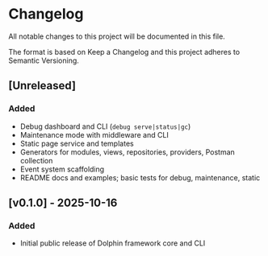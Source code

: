# Changelog

All notable changes to this project will be documented in this file.

The format is based on Keep a Changelog and this project adheres to Semantic Versioning.

## [Unreleased]
### Added
- Debug dashboard and CLI (`debug serve|status|gc`)
- Maintenance mode with middleware and CLI
- Static page service and templates
- Generators for modules, views, repositories, providers, Postman collection
- Event system scaffolding
- README docs and examples; basic tests for debug, maintenance, static

## [v0.1.0] - 2025-10-16
### Added
- Initial public release of Dolphin framework core and CLI
